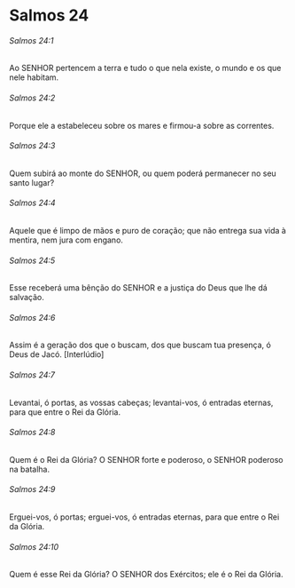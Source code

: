 # Salmos 24

###### Salmos 24:1

Ao SENHOR pertencem a terra e tudo o que nela existe, o mundo e os que nele habitam.

###### Salmos 24:2

Porque ele a estabeleceu sobre os mares e firmou-a sobre as correntes.

###### Salmos 24:3

Quem subirá ao monte do SENHOR, ou quem poderá permanecer no seu santo lugar?

###### Salmos 24:4

Aquele que é limpo de mãos e puro de coração; que não entrega sua vida à mentira, nem jura com engano.

###### Salmos 24:5

Esse receberá uma bênção do SENHOR e a justiça do Deus que lhe dá salvação.

###### Salmos 24:6

Assim é a geração dos que o buscam, dos que buscam tua presença, ó Deus de Jacó. [Interlúdio]

###### Salmos 24:7

Levantai, ó portas, as vossas cabeças; levantai-vos, ó entradas eternas, para que entre o Rei da Glória.

###### Salmos 24:8

Quem é o Rei da Glória? O SENHOR forte e poderoso, o SENHOR poderoso na batalha.

###### Salmos 24:9

Erguei-vos, ó portas; erguei-vos, ó entradas eternas, para que entre o Rei da Glória.

###### Salmos 24:10

Quem é esse Rei da Glória? O SENHOR dos Exércitos; ele é o Rei da Glória.

